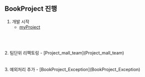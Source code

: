 ## BookProject 진행

1. 개발 시작
   - [myProject](BookProjects%2FmyProject)
<br>
<br>
<br>
2. 팀단위 리팩토링
   - [Project_mall_team](Project_mall_team)
<br>
<br>
<br>
3. 예외처리 추가
   - [BookProject_Exception](BookProject_Exception)